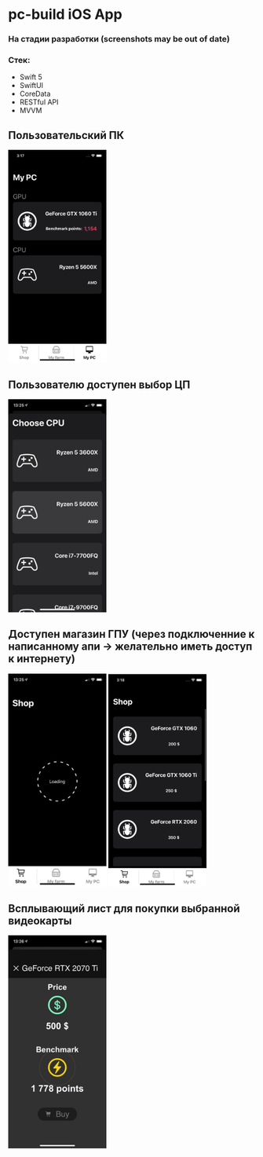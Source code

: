 # pc-build iOS App 
### На стадии разработки (screenshots may be out of date)
### Стек:
- Swift 5
- SwiftUI
- CoreData
- RESTful API
- MVVM
    

## Пользовательский ПК
<img src="https://github.com/dirayser/images/blob/main//pc-build//mypc-done.png?raw=true" width="200">

## Пользователю доступен выбор ЦП
<img src="https://github.com/dirayser/images/blob/main//pc-build//cpus.jpg?raw=true" width="200">

## Доступен магазин ГПУ (через подключенние к написанному апи -> желательно иметь доступ к интернету)
<img src="https://github.com/dirayser/images/blob/main//pc-build//shop-loading.jpg?raw=true" width="200">
<img src="https://github.com/dirayser/images/blob/main//pc-build//shop.png?raw=true" width="200">

## Всплывающий лист для покупки выбранной видеокарты 
<img src="https://github.com/dirayser/images/blob/main//pc-build//gpu-buy.jpg?raw=true" width="200">
